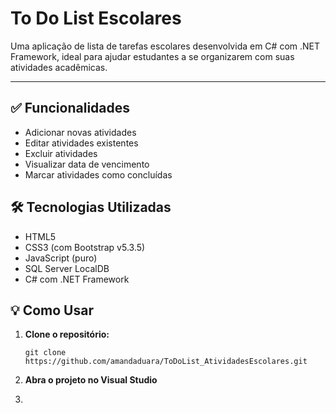 # To Do List Escolares

Uma aplicação de lista de tarefas escolares desenvolvida em C# com .NET Framework, ideal para ajudar estudantes a se organizarem com suas atividades acadêmicas.

---

## ✅ Funcionalidades

- Adicionar novas atividades  
- Editar atividades existentes  
- Excluir atividades  
- Visualizar data de vencimento  
- Marcar atividades como concluídas  

## 🛠️ Tecnologias Utilizadas

- HTML5  
- CSS3 (com Bootstrap v5.3.5)  
- JavaScript (puro)  
- SQL Server LocalDB  
- C# com .NET Framework  

## 💡 Como Usar

1. **Clone o repositório:**

   `git clone https://github.com/amandaduara/ToDoList_AtividadesEscolares.git`

2. **Abra o projeto no Visual Studio**
3. 
